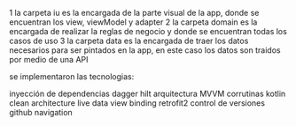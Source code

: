 1 la carpeta iu es la encargada de la parte visual de la app, donde se encuentran los view, viewModel y adapter
2 la carpeta domain es la encargada de realizar la reglas de negocio y donde se encuentran todas los casos de uso 
3 la carpeta data es la encargada de traer los datos necesarios para ser pintados en la app, en este caso los datos son traidos por medio de una API

se implementaron las tecnologias:

inyección de dependencias dagger hilt
arquitectura MVVM
corrutinas
kotlin
clean architecture
live data
view binding
retrofit2
control de versiones github
navigation
